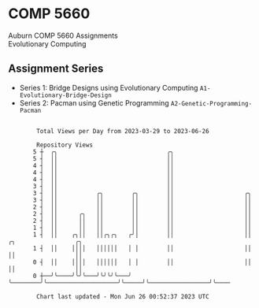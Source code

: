 # COMP 5660
Auburn COMP 5660 Assignments  
Evolutionary Computing

## Assignment Series
- Series 1: Bridge Designs using Evolutionary Computing `A1-Evolutionary-Bridge-Design`
- Series 2: Pacman using Genetic Programming `A2-Genetic-Programming-Pacman`

```

        Total Views per Day from 2023-03-29 to 2023-06-26

        Repository Views
       5 ┼  ╭╮                               ╭╮
       5 ┤  ││                               ││
       4 ┤  ││                               ││
       4 ┤  ││                               ││
       4 ┤  ││                               ││
       3 ┤  ││                               ││
       3 ┤  ││           ╭╮        ╭╮        ││                    ╭╮
       3 ┤  ││           ││        ││        ││                    ││
       2 ┤  ││           ││        ││        ││                    ││
       2 ┤  ││      ╭╮   ││        ││        ││                    ││
       2 ┤  ││      ││   ││        ││        ││                    ││
       1 ┤  ││      ││   ││        ││        ││                    ││
       1 ┤  ││    ╭╮││   ││╭╮╭╮   ╭╯│        ││                    ││     ╭╮                 ╭╮
       1 ┤  ││    ││││   ││││││   │ │        ││                    ││     ││                 ││
       0 ┤  ││    ││││   ││││││   │ │        ││                    ││     ││                 ││
       0 ┼──╯╰────╯╰╯╰───╯╰╯╰╯╰───╯ ╰────────╯╰────────────────────╯╰─────╯╰─────────────────╯╰────

        Chart last updated - Mon Jun 26 00:52:37 2023 UTC
        
```
